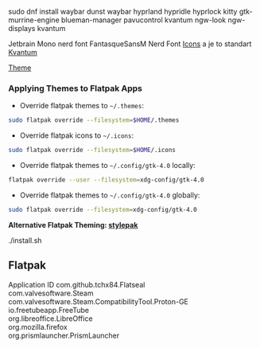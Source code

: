sudo dnf install waybar dunst waybar hyprland hypridle hyprlock kitty gtk-murrine-engine blueman-manager pavucontrol kvantum ngw-look ngw-displays kvantum

Jetbrain Mono nerd font
FantasqueSansM Nerd Font
[Icons](https://github.com/vinceliuice/Tela-icon-theme) a je to standart
[Kvantum](https://github.com/catppuccin/Kvantum)

[Theme](https://github.com/Fausto-Korpsvart/Catppuccin-GTK-Theme)

### Applying Themes to Flatpak Apps

- Override flatpak themes to `~/.themes`:

```sh
sudo flatpak override --filesystem=$HOME/.themes
```

- Override flatpak icons to `~/.icons`:

```sh
sudo flatpak override --filesystem=$HOME/.icons
```

- Override flatpak themes to `~/.config/gtk-4.0` locally:

```sh
flatpak override --user --filesystem=xdg-config/gtk-4.0
```

- Override flatpak themes to `~/.config/gtk-4.0` globally:

```sh
sudo flatpak override --filesystem=xdg-config/gtk-4.0
```

**Alternative Flatpak Theming: [stylepak](https://github.com/refi64/stylepak)**

./install.sh

## Flatpak
Application ID
com.github.tchx84.Flatseal                                     
com.valvesoftware.Steam                                        
com.valvesoftware.Steam.CompatibilityTool.Proton-GE            
io.freetubeapp.FreeTube                                        
org.libreoffice.LibreOffice                                    
org.mozilla.firefox                                            
org.prismlauncher.PrismLauncher                                
